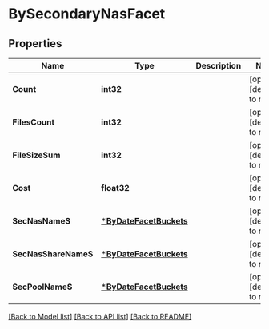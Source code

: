 # BySecondaryNasFacet

## Properties
Name | Type | Description | Notes
------------ | ------------- | ------------- | -------------
**Count** | **int32** |  | [optional] [default to null]
**FilesCount** | **int32** |  | [optional] [default to null]
**FileSizeSum** | **int32** |  | [optional] [default to null]
**Cost** | **float32** |  | [optional] [default to null]
**SecNasNameS** | [***ByDateFacetBuckets**](by_date_facet_buckets.md) |  | [optional] [default to null]
**SecNasShareNameS** | [***ByDateFacetBuckets**](by_date_facet_buckets.md) |  | [optional] [default to null]
**SecPoolNameS** | [***ByDateFacetBuckets**](by_date_facet_buckets.md) |  | [optional] [default to null]

[[Back to Model list]](../README.md#documentation-for-models) [[Back to API list]](../README.md#documentation-for-api-endpoints) [[Back to README]](../README.md)


